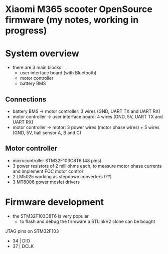 # Xiaomi M365 scooter OpenSource firmware (my notes, working in progress)

# System overview
* there are 3 main blocks:
  * user interface board (with Bluetooth)
  * motor controller
  * battery BMS

## Connections
* battery BMS -> motor controller: 3 wires (GND, UART TX and UART RX)
* motor controller -> user interface board: 4 wires (GND, 5V, UART TX and UART RX)
* motor controller -> motor: 3 power wires (motor phase wires) + 5 wires (GND, 5V, hall sensor A, B and C) 

## Motor controller
* microcontroller STM32F103C8T6 (48 pins)
* 3 power resistors of 2 milliohms each, to measure motor phase currents and implement FOC motor control
* 2 LM5025 working as stepdown converters (??)
* 3 MT8006 power mosfet drivers

# Firmware development
* the STM32F103C8T6 is very popular
  * to flash and debug the firmware a STLinkV2 clone can be bought 

JTAG pins on STM32F103
* 34 | DIO
* 37 | DCLK
